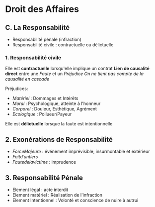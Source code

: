 # Droit des Affaires

## C. La Responsabilité

- Responsabilité pénale (infraction)
- Responsabilité civile : contractuelle ou délictuelle

### 1. Responsabilité civile
Elle est **contractuelle** lorsqu'elle implique un contrat
**Lien de causalité direct** entre une $Faute$ et un $Préjudice$
*On ne tient pas compte de la causalité en cascade*

Préjudices:
- *Matériel* : Dommages et Intérêts
- *Moral* : Psychologique, atteinte à l'honneur
- *Corporel* : Douleur, Esthétique, Agrément
- *Ecologique* : Pollueur/Payeur

Elle est **délictuelle** lorsque la faute est intentionnelle

## 2. Exonérations de Responsabilité
- $Force Majeure$ : événement imprévisible, insurmontable et extérieur
- $Fait d'un tiers$
- $Faute de la victime$ : imprudence

## 3. Responsabilité Pénale
- Element légal : acte interdit
- Element matériel : Réalisation de l'infraction
- Element Intentionnel : Volonté et conscience de nuire à autrui
